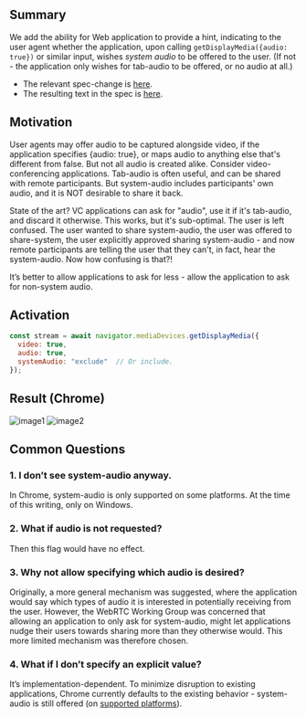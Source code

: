 ## Summary
We add the ability for Web application to provide a hint, indicating to the user agent whether the application, upon calling `getDisplayMedia({audio: true})` or similar input, wishes *system audio* to be offered to the user. (If not - the application only wishes for tab-audio to be offered, or no audio at all.)

* The relevant spec-change is [here](https://github.com/w3c/mediacapture-screen-share/pull/222/files).
* The resulting text in the spec is [here](https://w3c.github.io/mediacapture-screen-share/#dom-displaymediastreamconstraints-systemaudio).

## Motivation
User agents may offer audio to be captured alongside video, if the application specifies {audio: true}, or maps audio to anything else that's different from false. But not all audio is created alike. Consider video-conferencing applications. Tab-audio is often useful, and can be shared with remote participants. But system-audio includes participants' own audio, and it is NOT desirable to share it back.

State of the art? VC applications can ask for "audio", use it if it's tab-audio, and discard it otherwise. This works, but it's sub-optimal. The user is left confused. The user wanted to share system-audio, the user was offered to share-system, the user explicitly approved sharing system-audio - and now remote participants are telling the user that they can't, in fact, hear the system-audio. Now how confusing is that?!

It’s better to allow applications to ask for less - allow the application to ask for non-system audio.

## Activation
```js
const stream = await navigator.mediaDevices.getDisplayMedia({
  video: true,
  audio: true,
  systemAudio: "exclude"  // Or include.
});
```

## Result (Chrome)
![image1](https://user-images.githubusercontent.com/22117736/185494241-11988b5c-806b-4f7b-a057-ed4004fd5c6b.png)
![image2](https://user-images.githubusercontent.com/22117736/185494939-51c12aba-19dc-4c04-a015-0c608edb5744.png)


## Common Questions
### 1. I don’t see system-audio anyway.
In Chrome, system-audio is only supported on some platforms. At the time of this writing, only on Windows.
### 2. What if audio is not requested?
Then this flag would have no effect.
### 3. Why not allow specifying which audio is desired?
Originally, a more general mechanism was suggested, where the application would say which types of audio it is interested in potentially receiving from the user. However, the WebRTC Working Group was concerned that allowing an application to only ask for system-audio, might let applications nudge their users towards sharing more than they otherwise would. This more limited mechanism was therefore chosen.
### 4. What if I don’t specify an explicit value?
It’s implementation-dependent. To minimize disruption to existing applications, Chrome currently defaults to the existing behavior - system-audio is still offered (on [supported platforms](https://docs.google.com/document/d/1q3oGy7hLJmdQA4ZK7QG7DnwgtcpL6oB2pqLQJ6MP1tY/edit#heading=h.1tj3sdscfzgt)).
